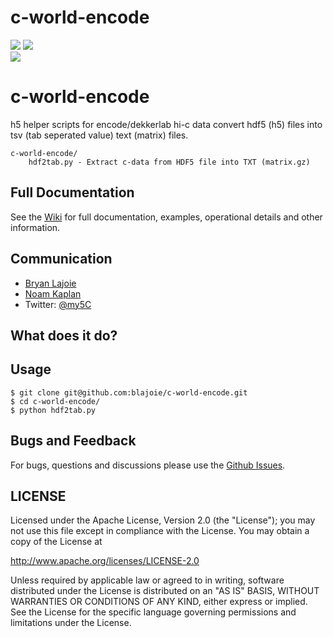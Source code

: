 # c-world-encode

<img src="http://my5C.umassmed.edu/images/dekkerlabbioinformatics.gif">
<img src="http://my5C.umassmed.edu/images/3DG.png">
<br>
<img src="http://my5C.umassmed.edu/images/umasslogo.gif">

# c-world-encode

h5 helper scripts for encode/dekkerlab hi-c data
convert hdf5 (h5) files into tsv (tab seperated value) text (matrix) files.

```
c-world-encode/
	hdf2tab.py - Extract c-data from HDF5 file into TXT (matrix.gz)
```

## Full Documentation

See the [Wiki](https://github.com/blajoie/c-world-encode/wiki) for full documentation, examples, operational details and other information.

## Communication

- [Bryan Lajoie](https://github.com/blajoie)
- [Noam Kaplan](https://github.com/NoamKaplan)
- Twitter: [@my5C](https://twitter.com/my5C)

## What does it do?

## Usage

```
$ git clone git@github.com:blajoie/c-world-encode.git
$ cd c-world-encode/
$ python hdf2tab.py
```

## Bugs and Feedback

For bugs, questions and discussions please use the [Github Issues](https://github.com/blajoie/c-world-encode/issues).

## LICENSE

Licensed under the Apache License, Version 2.0 (the "License");
you may not use this file except in compliance with the License.
You may obtain a copy of the License at

<http://www.apache.org/licenses/LICENSE-2.0>

Unless required by applicable law or agreed to in writing, software
distributed under the License is distributed on an "AS IS" BASIS,
WITHOUT WARRANTIES OR CONDITIONS OF ANY KIND, either express or implied.
See the License for the specific language governing permissions and
limitations under the License.

